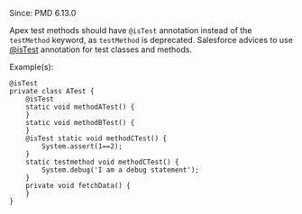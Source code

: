 Since: PMD 6.13.0

Apex test methods should have `@isTest` annotation instead of the `testMethod` keyword,
as `testMethod` is deprecated.
Salesforce advices to use [@isTest](https://developer.salesforce.com/docs/atlas.en-us.apexcode.meta/apexcode/apex_classes_annotation_isTest.htm)
annotation for test classes and methods.

Example(s):
```
@isTest
private class ATest {
    @isTest
    static void methodATest() {
    }
    static void methodBTest() {
    }
    @isTest static void methodCTest() {
        System.assert(1==2);
    }
    static testmethod void methodCTest() {
        System.debug('I am a debug statement');
    }
    private void fetchData() {
    }
}
```
